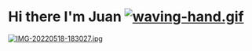 # Hi there I'm Juan [![waving-hand.gif](https://i.postimg.cc/sgwhY6dB/waving-hand.gif)](https://postimg.cc/YvL0kxSk)

[![IMG-20220518-183027.jpg](https://i.postimg.cc/bvkL39mQ/IMG-20220518-183027.jpg)](https://postimg.cc/hJ49GTWj)
